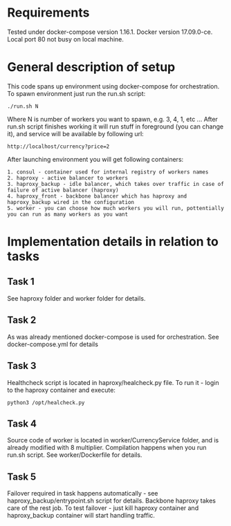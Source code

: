 # Requirements

Tested under docker-compose version 1.16.1. 
Docker version 17.09.0-ce.
Local port 80 not busy on local machine.

# General description of setup

This code spans up environment using docker-compose for orchestration. To spawn environment just run the run.sh script:

```
./run.sh N
```

Where N is number of workers you want to spawn, e.g. 3, 4, 1, etc ...
After run.sh script finishes working it will run stuff in foreground (you can change it), and service will be available by following url:
```
http://localhost/currency?price=2
```

After launching environment you will get following containers:
```
1. consul - container used for internal registry of workers names
2. haproxy - active balancer to workers
3. haproxy_backup - idle balancer, which takes over traffic in case of failure of active balancer (haproxy)
4. haproxy_front - backbone balancer which has haproxy and haproxy_backup wired in the configuration 
5. worker - you can choose how much workers you will run, pottentially you can run as many workers as you want

```

# Implementation details in relation to tasks
## Task 1
See haproxy folder and worker folder for details.
## Task 2
As was already mentioned docker-compose is used for orchestration. See docker-compose.yml for details
## Task 3 
Healthcheck script is located in haproxy/healcheck.py file. To run it - login to the haproxy container and execute:

```
python3 /opt/healcheck.py
```
## Task 4
Source code of worker is located in worker/CurrencyService folder, and is already modified with 8 multiplier. Compilation happens when you run run.sh script.
See worker/Dockerfile for details.
## Task 5
Failover required in task happens automatically - see haproxy_backup/entrypoint.sh script for details. Backbone haproxy takes care of the rest job. To test failover - just kill haproxy container and haproxy_backup container will start handling traffic. 

